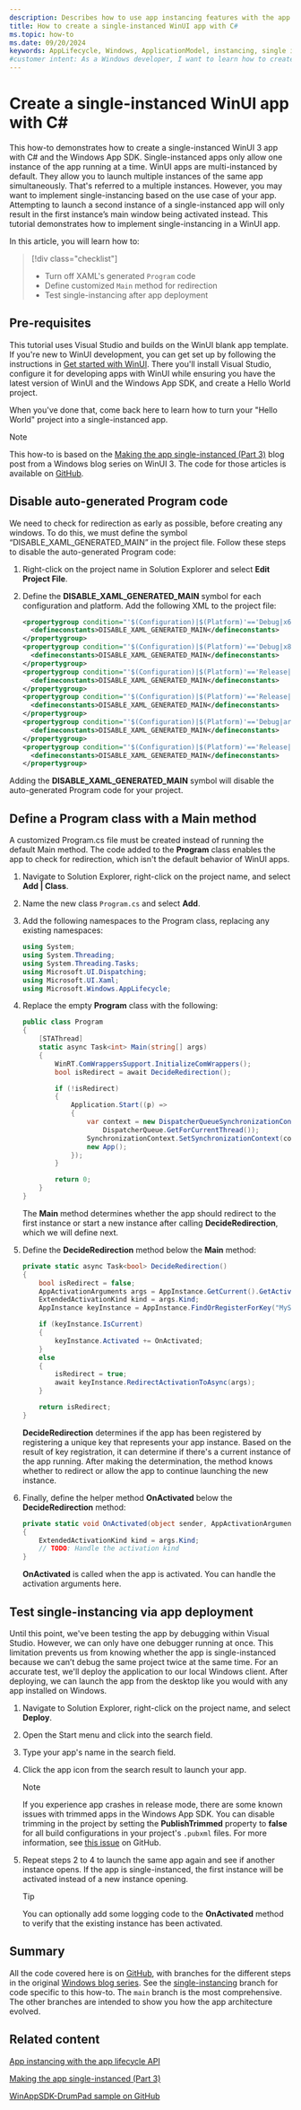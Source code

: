 ```yaml
---
description: Describes how to use app instancing features with the app lifecycle API in WinUI with C# and the Windows App SDK.
title: How to create a single-instanced WinUI app with C#
ms.topic: how-to
ms.date: 09/20/2024
keywords: AppLifecycle, Windows, ApplicationModel, instancing, single instance, multi instance, winui, windows app sdk, c#
#customer intent: As a Windows developer, I want to learn how to create a single-instanced WinUI 3 app so that I can ensure only one instance of my app is running at a time.
---
```


# Create a single-instanced WinUI app with C#

This how-to demonstrates how to create a single-instanced WinUI 3 app with C# and the Windows App SDK. Single-instanced apps only allow one instance of the app running at a time. WinUI apps are multi-instanced by default. They allow you to launch multiple instances of the same app simultaneously. That's referred to a multiple instances. However, you may want to implement single-instancing based on the use case of your app. Attempting to launch a second instance of a single-instanced app will only result in the first instance’s main window being activated instead. This tutorial demonstrates how to implement single-instancing in a WinUI app.

In this article, you will learn how to:

> [!div class="checklist"]
> - Turn off XAML's generated `Program` code
> - Define customized `Main` method for redirection
> - Test single-instancing after app deployment

## Pre-requisites

This tutorial uses Visual Studio and builds on the WinUI blank app template. If you're new to WinUI development, you can get set up by following the instructions in [Get started with WinUI](../../get-started/start-here.md). There you'll install Visual Studio, configure it for developing apps with WinUI while ensuring you have the latest version of WinUI and the Windows App SDK, and create a Hello World project.

When you've done that, come back here to learn how to turn your "Hello World" project into a single-instanced app.

> [!NOTE]
> This how-to is based on the [Making the app single-instanced (Part 3)](https://blogs.windows.com/windowsdeveloper/2022/01/28/making-the-app-single-instanced-part-3/) blog post from a Windows blog series on WinUI 3. The code for those articles is available on [GitHub](https://github.com/jingwei-a-zhang/WinAppSDK-DrumPad).

## Disable auto-generated Program code

We need to check for redirection as early as possible, before creating any windows. To do this, we must define the symbol “DISABLE_XAML_GENERATED_MAIN” in the project file. Follow these steps to disable the auto-generated Program code:

1. Right-click on the project name in Solution Explorer and select **Edit Project File**.
1. Define the **DISABLE_XAML_GENERATED_MAIN** symbol for each configuration and platform. Add the following XML to the project file:

   ```xml
   <propertygroup condition="'$(Configuration)|$(Platform)'=='Debug|x64'">
     <defineconstants>DISABLE_XAML_GENERATED_MAIN</defineconstants>
   </propertygroup>
   <propertygroup condition="'$(Configuration)|$(Platform)'=='Debug|x86'">
     <defineconstants>DISABLE_XAML_GENERATED_MAIN</defineconstants>
   </propertygroup>
   <propertygroup condition="'$(Configuration)|$(Platform)'=='Release|x86'">
     <defineconstants>DISABLE_XAML_GENERATED_MAIN</defineconstants>
   </propertygroup>
   <propertygroup condition="'$(Configuration)|$(Platform)'=='Release|x64'">
     <defineconstants>DISABLE_XAML_GENERATED_MAIN</defineconstants>
   </propertygroup>
   <propertygroup condition="'$(Configuration)|$(Platform)'=='Debug|arm64'">
     <defineconstants>DISABLE_XAML_GENERATED_MAIN</defineconstants>
   </propertygroup>
   <propertygroup condition="'$(Configuration)|$(Platform)'=='Release|arm64'">
     <defineconstants>DISABLE_XAML_GENERATED_MAIN</defineconstants>
   </propertygroup>
   ```

Adding the **DISABLE_XAML_GENERATED_MAIN** symbol will disable the auto-generated Program code for your project.

## Define a Program class with a Main method

A customized Program.cs file must be created instead of running the default Main method. The code added to the **Program** class enables the app to check for redirection, which isn't the default behavior of WinUI apps.

1. Navigate to Solution Explorer, right-click on the project name, and select **Add | Class**.
1. Name the new class `Program.cs` and select **Add**.
1. Add the following namespaces to the Program class, replacing any existing namespaces:

   ```csharp
   using System;
   using System.Threading;
   using System.Threading.Tasks;
   using Microsoft.UI.Dispatching;
   using Microsoft.UI.Xaml;
   using Microsoft.Windows.AppLifecycle;
   ```

1. Replace the empty **Program** class with the following:

   ```csharp
   public class Program
   {
       [STAThread]
       static async Task<int> Main(string[] args)
       {
           WinRT.ComWrappersSupport.InitializeComWrappers();
           bool isRedirect = await DecideRedirection();

           if (!isRedirect)
           {
               Application.Start((p) =>
               {
                   var context = new DispatcherQueueSynchronizationContext(
                       DispatcherQueue.GetForCurrentThread());
                   SynchronizationContext.SetSynchronizationContext(context);
                   new App();
               });
           }

           return 0;
       }
   }
   ```

   The **Main** method determines whether the app should redirect to the first instance or start a new instance after calling **DecideRedirection**, which we will define next.

1. Define the **DecideRedirection** method below the **Main** method:

   ```csharp
   private static async Task<bool> DecideRedirection()
   {
       bool isRedirect = false;
       AppActivationArguments args = AppInstance.GetCurrent().GetActivatedEventArgs();
       ExtendedActivationKind kind = args.Kind;
       AppInstance keyInstance = AppInstance.FindOrRegisterForKey("MySingleInstanceApp");

       if (keyInstance.IsCurrent)
       {
           keyInstance.Activated += OnActivated;
       }
       else
       {
           isRedirect = true;
           await keyInstance.RedirectActivationToAsync(args);
       }

       return isRedirect;
   }
   ```

   **DecideRedirection** determines if the app has been registered by registering a unique key that represents your app instance. Based on the result of key registration, it can determine if there's a current instance of the app running. After making the determination, the method knows whether to redirect or allow the app to continue launching the new instance.

1. Finally, define the helper method **OnActivated** below the **DecideRedirection** method:

   ```csharp
   private static void OnActivated(object sender, AppActivationArguments args)
   {
       ExtendedActivationKind kind = args.Kind;
       // TODO: Handle the activation kind
   }
   ```

    **OnActivated** is called when the app is activated. You can handle the activation arguments here.

## Test single-instancing via app deployment

Until this point, we've been testing the app by debugging within Visual Studio. However, we can only have one debugger running at once. This limitation prevents us from knowing whether the app is single-instanced because we can’t debug the same project twice at the same time. For an accurate test, we'll deploy the application to our local Windows client. After deploying, we can launch the app from the desktop like you would with any app installed on Windows.

1. Navigate to Solution Explorer, right-click on the project name, and select **Deploy**.
1. Open the Start menu and click into the search field.
1. Type your app's name in the search field.
1. Click the app icon from the search result to launch your app.

   > [!NOTE]
   > If you experience app crashes in release mode, there are some known issues with trimmed apps in the Windows App SDK. You can disable trimming in the project by setting the **PublishTrimmed** property to **false** for all build configurations in your project's `.pubxml` files. For more information, see [this issue](https://github.com/microsoft/microsoft-ui-xaml/issues/9914#issuecomment-2303010651) on GitHub.

1. Repeat steps 2 to 4 to launch the same app again and see if another instance opens. If the app is single-instanced, the first instance will be activated instead of a new instance opening.

   > [!TIP]
   > You can optionally add some logging code to the **OnActivated** method to verify that the existing instance has been activated.

## Summary

All the code covered here is on [GitHub](https://github.com/jingwei-a-zhang/WinAppSDK-DrumPad), with branches for the different steps in the original [Windows blog series](https://blogs.windows.com/windowsdeveloper/2022/01/28/making-the-app-single-instanced-part-3/). See the [single-instancing](https://github.com/jingwei-a-zhang/WinAppSDK-DrumPad/tree/single-instancing) branch for code specific to this how-to. The `main` branch is the most comprehensive. The other branches are intended to show you how the app architecture evolved.

## Related content

[App instancing with the app lifecycle API](applifecycle-instancing.md)

[Making the app single-instanced (Part 3)](https://blogs.windows.com/windowsdeveloper/2022/01/28/making-the-app-single-instanced-part-3/)

[WinAppSDK-DrumPad sample on GitHub](https://github.com/jingwei-a-zhang/WinAppSDK-DrumPad)
